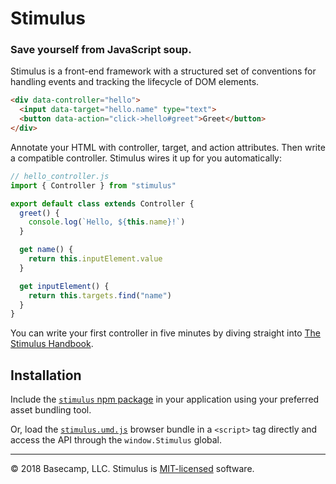 # Stimulus

### Save yourself from JavaScript soup.

Stimulus is a front-end framework with a structured set of conventions for handling events and tracking the lifecycle of DOM elements.

```html
<div data-controller="hello">
  <input data-target="hello.name" type="text">
  <button data-action="click->hello#greet">Greet</button>
</div>
```

Annotate your HTML with controller, target, and action attributes. Then write a compatible controller. Stimulus wires it up for you automatically:

```js
// hello_controller.js
import { Controller } from "stimulus"

export default class extends Controller {
  greet() {
    console.log(`Hello, ${this.name}!`)
  }

  get name() {
    return this.inputElement.value
  }

  get inputElement() {
    return this.targets.find("name")
  }
}
```

You can write your first controller in five minutes by diving straight into [The Stimulus Handbook](handbook/README.md).

## Installation

Include the [`stimulus` npm package](https://www.npmjs.com/package/stimulus) in your application using your preferred asset bundling tool.

Or, load the [`stimulus.umd.js`](https://unpkg.com/stimulus/dist/stimulus.umd.js) browser bundle in a `<script>` tag directly and access the API through the `window.Stimulus` global.

---

© 2018 Basecamp, LLC. Stimulus is [MIT-licensed](LICENSE.md) software.
